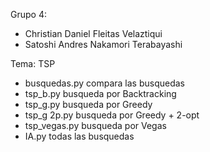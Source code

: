 Grupo 4:
- Christian Daniel Fleitas Velaztiqui
- Satoshi Andres Nakamori Terabayashi
  
Tema: TSP

- busquedas.py   compara las busquedas  
- tsp_b.py     busqueda por Backtracking
- tsp_g.py    busqueda por Greedy
- tsp_g 2p.py  busqueda por Greedy +  2-opt
- tsp_vegas.py     busqueda por Vegas
- IA.py    todas las busquedas
